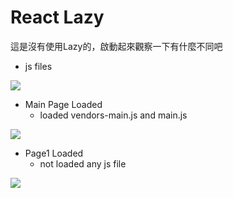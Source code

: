 # React Lazy

這是沒有使用Lazy的，啟動起來觀察一下有什麼不同吧

- js files

![](https://i.imgur.com/s9zGX5a.png)

- Main Page Loaded
  - loaded vendors-main.js and main.js

![](https://i.imgur.com/DNc8lKJ.png)

- Page1 Loaded
  - not loaded any js file

![](https://i.imgur.com/pR22Tbb.png)

